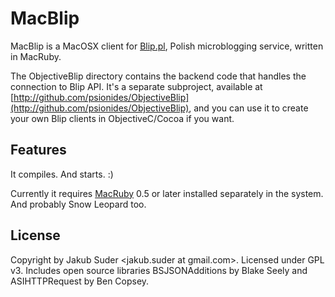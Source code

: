 # MacBlip

MacBlip is a MacOSX client for [Blip.pl](http://blip.pl), Polish microblogging service, written in MacRuby.

The ObjectiveBlip directory contains the backend code that handles the connection to Blip API. It's a separate
subproject, available at [http://github.com/psionides/ObjectiveBlip](http://github.com/psionides/ObjectiveBlip), and you
can use it to create your own Blip clients in ObjectiveC/Cocoa if you want.

## Features

It compiles. And starts. :)

Currently it requires [MacRuby](http://macruby.org) 0.5 or later installed separately in the system.
And probably Snow Leopard too.

## License

Copyright by Jakub Suder <jakub.suder at gmail.com>. Licensed under GPL v3.
Includes open source libraries BSJSONAdditions by Blake Seely and ASIHTTPRequest by Ben Copsey.

